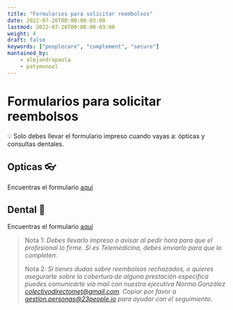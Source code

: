 ```yaml
---
title: "Formularios para solicitar reembolsos"
date: 2022-07-26T00:00:00-03:00
lastmod: 2022-07-26T00:00:00-03:00
weight: 4
draft: false
keywords: ["peoplecare", "complement", "secure"]
mantained_by:
    - alejandrapaola
    - patymunozl
---
```


# Formularios para solicitar reembolsos

💡 Solo debes llevar el formulario impreso cuando vayas a: ópticas y consultas dentales.

## Opticas 👓

Encuentras el formulario [aquí](https://w3.metlife.cl/content/dam/metlifecom/cl/pdfs/Formulario_Reembolso_GastosMedicos.pdf)

## Dental 🦷

Encuentras el formulario [aquí](https://w3.metlife.cl/content/dam/metlifecom/cl/pdfs/Formulario_Reembolso_Dental.pdf)

> Nota 1: _Debes llevarlo impreso o avisar al pedir hora para que el profesional lo firme. Si es Telemedicina, debes enviarlo para que lo completen._
>
> Nota 2: _Si tienes dudas sobre reembolsos rechazados, o quieres asegurarte sobre la cobertura de alguna prestación específica puedes comunicarte vía mail con nuestra ejecutiva Norma González colectivodirectomet@gmail.com. Copiar por favor a gestion.personas@23people.io para ayudar con el seguimiento._
